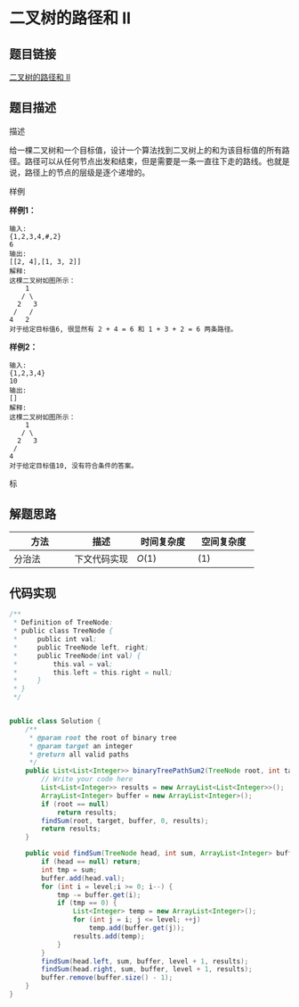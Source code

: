 
#  二叉树的路径和 II

## 题目链接

[二叉树的路径和 II](https://www.lintcode.com/problem/246/?_from=collection&fromId=161)

## 题目描述

描述

给一棵二叉树和一个目标值，设计一个算法找到二叉树上的和为该目标值的所有路径。路径可以从任何节点出发和结束，但是需要是一条一直往下走的路线。也就是说，路径上的节点的层级是逐个递增的。

样例

**样例1：**

```
输入:
{1,2,3,4,#,2}
6
输出:
[[2, 4],[1, 3, 2]]
解释:
这棵二叉树如图所示：
    1
   / \
  2   3
 /   /
4   2
对于给定目标值6, 很显然有 2 + 4 = 6 和 1 + 3 + 2 = 6 两条路径。
```

**样例2：**

```
输入:
{1,2,3,4}
10
输出:
[]
解释:
这棵二叉树如图所示：
    1
   / \
  2   3
 /   
4   
对于给定目标值10, 没有符合条件的答案。
```

标

## 解题思路

| <div style="width:70pt">方法</div>  |描述 |<div style="width:70pt">时间复杂度</div> |<div style="width:70pt">空间复杂度</div>|
|---|---|---|---|
| 分治法 | 下文代码实现  | $O(1)$|$(1)$|



## 代码实现

```java
/**
 * Definition of TreeNode:
 * public class TreeNode {
 *     public int val;
 *     public TreeNode left, right;
 *     public TreeNode(int val) {
 *         this.val = val;
 *         this.left = this.right = null;
 *     }
 * }
 */


public class Solution {
    /**
     * @param root the root of binary tree
     * @param target an integer
     * @return all valid paths
     */
    public List<List<Integer>> binaryTreePathSum2(TreeNode root, int target) {
        // Write your code here
        List<List<Integer>> results = new ArrayList<List<Integer>>();
        ArrayList<Integer> buffer = new ArrayList<Integer>();
        if (root == null)
            return results;
        findSum(root, target, buffer, 0, results);
        return results;
    }

    public void findSum(TreeNode head, int sum, ArrayList<Integer> buffer, int level, List<List<Integer>> results) {
        if (head == null) return;
        int tmp = sum;
        buffer.add(head.val);
        for (int i = level;i >= 0; i--) {
            tmp -= buffer.get(i);
            if (tmp == 0) {
                List<Integer> temp = new ArrayList<Integer>();
                for (int j = i; j <= level; ++j)
                    temp.add(buffer.get(j));
                results.add(temp);
            }
        }
        findSum(head.left, sum, buffer, level + 1, results);
        findSum(head.right, sum, buffer, level + 1, results);
        buffer.remove(buffer.size() - 1);
    }
}
```

